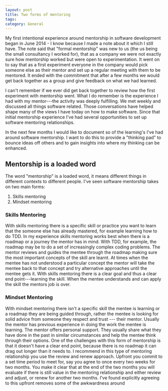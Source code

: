 ```yaml
---
layout: post
title: Two forms of mentoring
tags: 
category: General
---
```

My first intentional experience around mentorship in software development began in June 2014 - I know because I made a note about it which I still have. 
The note said that "formal mentorship" was new to us (the us being the small consultancy I worked for), that as a company we were not exactly sure how mentorship worked but were open to experimentation. It went on to say that as a first experiment everyone in the company would pick someone else as their mentor and set up a regular meeting with them to be mentored. It ended with the commitment that after a few months we would get back together as a group and give feedback on what we had learned. 

I can't remember if we ever did get back together to review how the first experiment with mentorship went. What I do remember is the experience I had with my mentor---the activity was deeply fulfilling. We met weekly and discussed all things software related. Those conversations have helped shape many of the views I have today on how to make software. Since that initial mentorship experience I've had several opportunities to set up software mentoring relationships. 

In the next few months I would like to document so of the learning's I've had around software mentorship. I want to do this to provide a "thinking pad" to bounce ideas off others and to gain insights into where my thinking can be enhanced.

## Mentorship is a loaded word  

The word "mentorship" is a loaded word, it means different things in different contexts to different people. I've seen software mentorship takes on two main forms:

1) Skills mentoring  
2) Mindset mentoring   

### Skills Mentoring

With skills mentoring there is a specific skill or practice you want to learn that the someone else has already mastered, for example learning how to do TDD. In my experience skills mentoring works best when there is a roadmap or a journey the mentor has in mind. With TDD, for example, the roadmap may be to do a set of increasingly complex coding problems. The mentor reviews and guides the mentee through the roadmap making sure the most important concepts of the skill are learnt. At times when the mentee has not understood a particular concept the mentor will take the mentee back to that concept and try alternative approaches until the mentee gets it. With skills mentoring there is a clear goal and thus a clear end point---learning the skill. When the mentee understands and can apply the skill the mentors job is over. 

### Mindset Mentoring  

With mindset mentoring there isn't a specific skill the mentee is learning or a roadmap they are being guided through, rather the mentee is looking for solid advice from someone they respect and trust --- their mentor. Usually the mentor has previous experience in doing the work the mentee is learning. The mentor offers personal support. They usually share what they have done in the past in similar circumstances and help the mentee think through their options. One of the challenges with this form of mentorship is that it doesn't have a clear end point, because there is no roadmap it can drag out longer than it needs to. I recommend in this type of mentoring relationship you use the review and renew approach. Upfront you commit to a set time period to meet for, say you agree to once every two weeks for two months. You make it clear that at the end of the two months you will evaluate if there is still value in the mentoring relationship and either review and adjust, or renew for another two months. I've found explicitly agreeing to this upfront removes some of the awkwardness around


